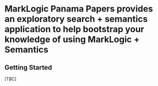 # MarkLogic Panama Papers provides an exploratory search + semantics application to help bootstrap your knowledge of using MarkLogic + Semantics

## Getting Started

[TBC]
